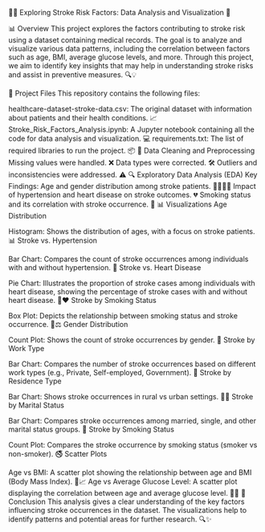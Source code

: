 🚶‍♂️ Exploring Stroke Risk Factors: Data Analysis and Visualization 🧠

📊 Overview
This project explores the factors contributing to stroke risk using a dataset containing medical records. The goal is to analyze and visualize various data patterns, including the correlation between factors such as age, BMI, average glucose levels, and more. Through this project, we aim to identify key insights that may help in understanding stroke risks and assist in preventive measures. 🔍💡

📂 Project Files
This repository contains the following files:

healthcare-dataset-stroke-data.csv: The original dataset with information about patients and their health conditions. 📈
Stroke_Risk_Factors_Analysis.ipynb: A Jupyter notebook containing all the code for data analysis and visualization. 💻
requirements.txt: The list of required libraries to run the project. 📦
🧹 Data Cleaning and Preprocessing
Missing values were handled. ❌
Data types were corrected. 🛠️
Outliers and inconsistencies were addressed. ⚠️
🔍 Exploratory Data Analysis (EDA)
Key Findings:
Age and gender distribution among stroke patients. 👩‍🦳👨‍🦳
Impact of hypertension and heart disease on stroke outcomes. 💔
Smoking status and its correlation with stroke occurrence. 🚬
📊 Visualizations
Age Distribution

Histogram: Shows the distribution of ages, with a focus on stroke patients. 📊
Stroke vs. Hypertension

Bar Chart: Compares the count of stroke occurrences among individuals with and without hypertension. 💉
Stroke vs. Heart Disease

Pie Chart: Illustrates the proportion of stroke cases among individuals with heart disease, showing the percentage of stroke cases with and without heart disease. 🥧❤️
Stroke by Smoking Status

Box Plot: Depicts the relationship between smoking status and stroke occurrence. 🚬⚖️
Gender Distribution

Count Plot: Shows the count of stroke occurrences by gender. 🚻
Stroke by Work Type

Bar Chart: Compares the number of stroke occurrences based on different work types (e.g., Private, Self-employed, Government). 💼
Stroke by Residence Type

Bar Chart: Shows stroke occurrences in rural vs urban settings. 🌆🌄
Stroke by Marital Status

Bar Chart: Compares stroke occurrences among married, single, and other marital status groups. 💍
Stroke by Smoking Status

Count Plot: Compares the stroke occurrence by smoking status (smoker vs non-smoker). 🚭
Scatter Plots

Age vs BMI: A scatter plot showing the relationship between age and BMI (Body Mass Index). 🔴📈
Age vs Average Glucose Level: A scatter plot displaying the correlation between age and average glucose level. 🔬🍩
📝 Conclusion
This analysis gives a clear understanding of the key factors influencing stroke occurrences in the dataset. The visualizations help to identify patterns and potential areas for further research. 🔍✨

